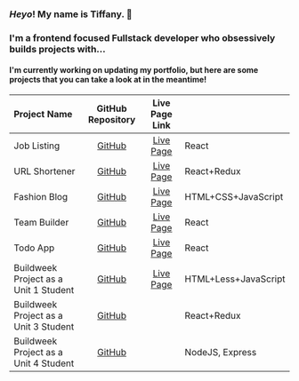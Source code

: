 ### *Heyo*! My name is **Tiffany**. :wave:

### I'm a frontend focused Fullstack developer who obsessively builds projects with... <br />

#### I'm currently working on updating my portfolio, but here are some projects that you can take a look at in the meantime!


<center>

| Project Name                          |                            GitHub Repository                            |                                     Live Page Link                                     |                      |
| :------------------------------------ | :---------------------------------------------------------------------: | :------------------------------------------------------------------------------------: | :------------------- |
| Job Listing                           |        [GitHub](https://github.com/yirano/Frontend_Job-Listing)         |                      [Live Page](https://job-listing-tau.now.sh/)                      | React                |
| URL Shortener                         |          [GitHub](https://github.com/yirano/React-Redux-App-1)          |                 [Live Page](https://url-shortening-api-tawny.now.sh/)                  | React+Redux          |
| Fashion Blog                          |        [GitHub](https://github.com/yirano/frontend-fashion_blog)        |              [Live Page](https://yirano.github.io/frontend-fashion_blog/)              | HTML+CSS+JavaScript  |
| Team Builder                          |        [GitHub](https://github.com/yirano/project_team-builder)         |                   [Live Page]( https://team-builder-taupe.now.sh/ )                    | React                |
| Todo App                              |             [GitHub](https://github.com/yirano/React-Todo)              |                     [Live Page]( https://react-todo-eta.now.sh/ )                      | React                |
| Buildweek Project as a Unit 1 Student | [GitHub](https://github.com/Secret-Family-Recipes-Cookbook-6/Marketing) | [Live Page]( https://secret-family-recipes-cookbook-6.github.io/Marketing/index.html ) | HTML+Less+JavaScript |
| Buildweek Project as a Unit 3 Student |        [GitHub](https://github.com/The-Expat-Journal/front-end)         |                                                                                        | React+Redux          |
| Buildweek Project as a Unit 4 Student |         [GitHub](https://github.com/BW-Pintereach-Aja/back-end)         |                                                                                        | NodeJS, Express      |



</center>